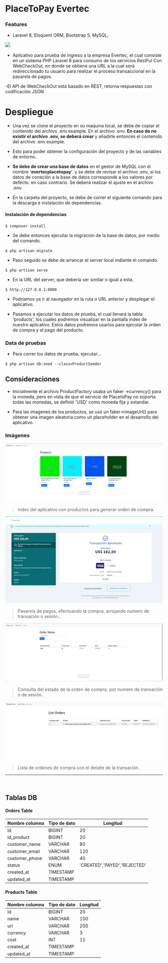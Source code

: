 # PlaceToPay Evertec
### Features

- Laravel 8, Eloquent ORM, Bootstrap 5, MySQL;
 
  

![](https://static.placetopay.com/placetopay-logo.svg)

 
 
- Aplicativo para prueba de ingreso a la empresa Evertec, el cual consiste en un sistema PHP Laravel 8 para consumo de los servicios RestFul Con WebCheckOut, en donde se obtiene una URL a la cual será redireccionado tu usuario para realizar el proceso transaccional en la pasarela de pagos.
 
-El API de WebCheckOut está basado en REST, retorna respuestas con codificación JSON
 


# Despliegue
- Una vez se clone el proyecto en su maquina local, se debe de copiar el contenido del archivo .env.example. En el archivo .env. **En caso de no existir el archivo .env, se deberá crear** y añadirle entonces el contenido del archivo .env.example.
 
- Esto para poder obtener la configuración del proyecto y de las variables de entorno.
 
- **Se debe de crear una base de datos** en el gestor de MySQL con el nombre '**evertecplacetopay**'. y se debe de revisar el archivo .env, si los datos de coneción a la base de datos corresponde a los valores por defecto. en caso contrario. Se deberá realizar el ajuste en el archivo .env.
 
- En la carpeta del proyecto, se debe de correr el siguiente comando para la descarga e instalación de dependencias.

#### Instalación de dependencias
 
`$ composer install`
 
- Se debe entonces ejecutar la migración de la base de datos, por medio del comando.
 
`$ php artisan migrate`
 
- Paso seguido se debe de arrancar el server local mdiante el comando.
 
`$ php artisan serve`
 
- En la URL del server, que debería ser similar o igual a esta.
 
`$ http://127.0.0.1:8000`
 
- Podríamos ya ir al navegador en la ruta o URL anterior y desplegar el aplicativo.
 
- Pasamos a ejecutar los datos de prueba, el cual llenará la tabla 'products', los cuales podremos visualizar en la pantalla index de nuestro aplicativo. Estos datos podremos usarlos para ejecutar la orden de compra y el pago del producto.
 
### Data de pruebas
- Para correr los datos de prueba, ejecutar...
 
`$ php artisan db:seed --class=ProductSeeder`
 
 
## Consideraciones
- Inicialmente el archivo ProductFactory usaba un faker ->currency() para la moneda, pero en vista de que el servicio de PlacetoPay no soporta todas las monedas, se definió 'USD' como moneda fija y estandar.
 
 
- Para las imagenes de los productos, se usó un faker->imageUrl() para obtener una imagen aleatoria como un placeholder en el desarrollo del aplicativo.
 
  

### Imágenes
 
![](https://github.com/jhons1101/evertecPlacetoPay/blob/master/public/img/index.png?raw=true)

> Index del aplicativo con productos para generar orden de compra.


![](https://github.com/jhons1101/evertecPlacetoPay/blob/master/public/img/payment.png?raw=true)

> Pasarela de pagos, efectuando la compra, arrojando numero de transación o sesión..

![](https://github.com/jhons1101/evertecPlacetoPay/blob/master/public/img/order-status.png?raw=true)

> Consulta del estado de la orden de compra, por numero de transación o de sesión.

![](https://github.com/jhons1101/evertecPlacetoPay/blob/master/public/img/list-orders.png?raw=true)

> Lista de ordenes de compra con el detalle de la transación.

----
&nbsp;
                    
## Tablas DB
                    
#### Orders Table
Nombre columna  | Tipo de dato | Longitud
--------------- | -------------| --------
Id  | BIGINT | 20
id_product  | BIGINT | 20
customer_name  | VARCHAR | 80
customer_email  | VARCHAR  | 120
customer_phone  | VARCHAR | 40
status  | ENUM  | 'CREATED','PAYED','REJECTED'
created_at  | TIMESTAMP | 
updated_at  | TIMESTAMP  | 
                    
#### Products Table

Nombre columna  | Tipo de dato | Longitud
--------------- | ------------ | --------
Id  | BIGINT | 20
name  | VARCHAR  | 100
url  | VARCHAR  | 200
currency  | VARCHAR  | 3
cost  | INT  | 11
created_at  | TIMESTAMP | 
updated_at  | TIMESTAMP  | 
